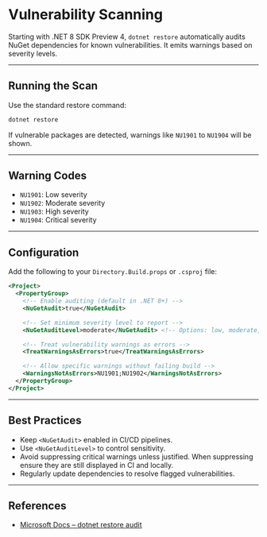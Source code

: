 # Vulnerability Scanning


Starting with .NET 8 SDK Preview 4, `dotnet restore` automatically audits NuGet dependencies for known vulnerabilities. It emits warnings based on severity levels.

---

## Running the Scan

Use the standard restore command:

```bash
dotnet restore
```

If vulnerable packages are detected, warnings like `NU1901` to `NU1904` will be shown.

---

## Warning Codes

- `NU1901`: Low severity
- `NU1902`: Moderate severity
- `NU1903`: High severity
- `NU1904`: Critical severity

---

## Configuration

Add the following to your `Directory.Build.props` or `.csproj` file:

```xml
<Project>
  <PropertyGroup>
    <!-- Enable auditing (default in .NET 8+) -->
    <NuGetAudit>true</NuGetAudit>

    <!-- Set minimum severity level to report -->
    <NuGetAuditLevel>moderate</NuGetAudit> <!-- Options: low, moderate, high, critical -->

    <!-- Treat vulnerability warnings as errors -->
    <TreatWarningsAsErrors>true</TreatWarningsAsErrors>

    <!-- Allow specific warnings without failing build -->
    <WarningsNotAsErrors>NU1901;NU1902</WarningsNotAsErrors>
  </PropertyGroup>
</Project>
```

---

## Best Practices

- Keep `<NuGetAudit>` enabled in CI/CD pipelines.
- Use `<NuGetAuditLevel>` to control sensitivity.
- Avoid suppressing critical warnings unless justified. When suppressing ensure they are still displayed in CI and locally.
- Regularly update dependencies to resolve flagged vulnerabilities.

---

## References

- [Microsoft Docs – dotnet restore audit](https://learn.microsoft.com/en-us/dotnet/core/compatibility/sdk/8.0/dotnet-restore-audit)
